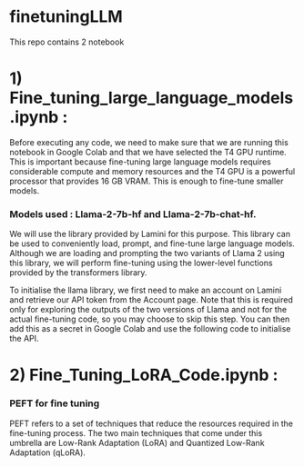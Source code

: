 # finetuningLLM

This repo contains 2 notebook
# 1) Fine_tuning_large_language_models.ipynb : 

Before executing any code, we need to make sure that we are running this notebook in Google Colab and that we have selected the T4 GPU runtime. 
This is important because fine-tuning large language models requires considerable compute and memory resources and the T4 GPU is a powerful processor that provides 16 GB VRAM. 
This is enough to fine-tune smaller models.

### Models used : Llama-2-7b-hf and Llama-2-7b-chat-hf.
We will use the library provided by Lamini for this purpose. This library can be used to conveniently load, prompt, and fine-tune large language models. Although we are loading and prompting the two variants of Llama 2 using this library, we will perform fine-tuning using the lower-level functions provided by the transformers library.

To initialise the llama library, we first need to make an account on Lamini and retrieve our API token from the Account page. Note that this is required only for exploring the outputs of the two versions of Llama and not for the actual fine-tuning code, so you may choose to skip this step. You can then add this as a secret in Google Colab and use the following code to initialise the API.


# 2) Fine_Tuning_LoRA_Code.ipynb : 
### PEFT for fine tuning
PEFT refers to a set of techniques that reduce the resources required in the fine-tuning process. The two main techniques that come under this umbrella are Low-Rank Adaptation (LoRA) and Quantized Low-Rank Adaptation (qLoRA).


